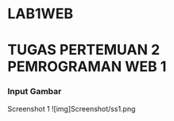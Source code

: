 # LAB1WEB
# TUGAS PERTEMUAN 2 PEMROGRAMAN WEB 1

### Input Gambar
Screenshot 1
![img]Screenshot/ss1.png
